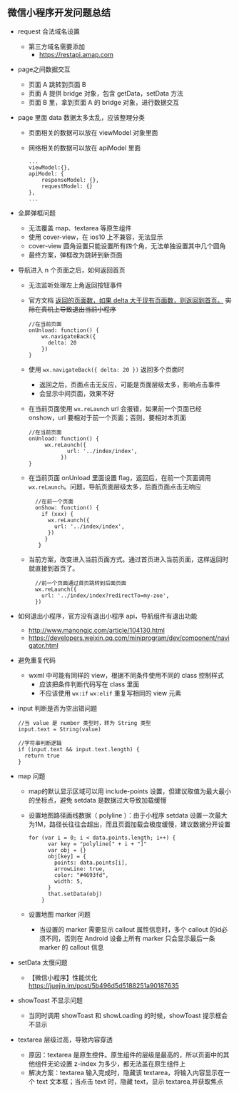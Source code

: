 ## 微信小程序开发问题总结
* request 合法域名设置
	* 第三方域名需要添加
		* https://restapi.amap.com
* page之间数据交互
	* 页面 A 跳转到页面 B
	* 页面 A 提供 bridge 对象，包含 getData，setData 方法
	* 页面 B 里，拿到页面 A 的 bridge 对象，进行数据交互
*  page 里面 data 数据太多太乱，应该整理分类

	* 页面相关的数据可以放在 viewModel 对象里面
	* 网络相关的数据可以放在 apiModel 里面

		```
		...
		viewModel:{},
		apiModel: {
			responseModel: {},
			requestModel: {}
		},
		...
		
		```
		
* 全屏弹框问题
	* 无法覆盖 map、textarea 等原生组件
	* 使用 cover-view，在 ios10 上不兼容，无法显示
	* cover-view 圆角设置只能设置所有四个角，无法单独设置其中几个圆角
	* 最终方案，弹框改为跳转到新页面

* 导航进入 n 个页面之后，如何返回首页
	* 无法监听处理左上角返回按钮事件
	* 官方文档 [返回的页面数，如果 delta 大于现有页面数，则返回到首页。](https://developers.weixin.qq.com/miniprogram/dev/api/wx.navigateBack.html) ~~实际在真机上导致退出当前小程序~~
	
		```
		//在当前页面
		onUnload: function() {
			wx.navigateBack({
			  delta: 20
			})
		}
		```
	* 使用 `wx.navigateBack({
			  delta: 20
			})`  返回多个页面时
		* 返回之后，页面点击无反应，可能是页面层级太多，影响点击事件
		* 会显示中间页面，效果不好
	* 在当前页面使用 `wx.reLaunch` url 会报错，如果前一个页面已经 onshow，url 要相对于前一个页面；否则，要相对本页面

		```
		//在当前页面
		onUnload: function() {
			 wx.reLaunch({
			        url: '../index/index',
			      })
   		}
		```
	* 在当前页面 onUnload 里面设置 flag，返回后，在前一个页面调用 `wx.reLaunch`。问题，导航页面层级太多，后面页面点击无响应

		```
		  //在前一个页面
		  onShow: function() {
		    if (xxx) {
		      wx.reLaunch({
		        url: '../index/index',
		      })
	   		 }
	 	   }
	
		```

	* 当前方案，改变进入当前页面方式。通过首页进入当前页面，这样返回时就直接到首页了。

		```
		  //前一个页面通过首页跳转到后面页面
		  wx.reLaunch({
	        url: '../index/index?redirectTo=my-zoe',
	      })
	
		```
	
* 如何退出小程序，官方没有退出小程序 api，导航组件有退出功能
	* http://www.manongjc.com/article/104130.html
	* https://developers.weixin.qq.com/miniprogram/dev/component/navigator.html
* 避免重复代码
	* wxml 中可能有同样的 view，根据不同条件使用不同的 class 控制样式
		* 应该把条件判断代码写在 class 里面
		* 不应该使用 `wx:if` `wx:elif` 重复写相同的 view 元素

* input 判断是否为空出错问题

	```
	//当 value 是 number 类型时，转为 String 类型
	input.text = String(value)
	
	//字符串判断逻辑
	if (input.text && input.text.length) {
	  return true
	}
	
	```


* map 问题
	* map的默认显示区域可以用 include-points 设置，但建议取值为最大最小的坐标点，避免 setdata 是数据过大导致加载缓慢
	* 设置地图路径画线数据（ polyline ）：由于小程序 setdata 设置一次最大为1M，路径长往往会超出，而且页面加载会极度缓慢，建议数据分开设置
	
		```
		for (var i = 0; i < data.points.length; i++) {
	          var key = "polyline[" + i + "]"
	          var obj = {}
	          obj[key] = {
	            points: data.points[i],
	            arrowLine: true,
	            color: "#4693fd",
	            width: 5,
	          }
	          that.setData(obj)
	        }
		```
	
	* 设置地图 marker 问题
		* 当设置的 marker 需要显示 callout 属性信息时，多个 callout 的id必须不同，否则在 Android 设备上所有 marker 只会显示最后一条 marker 的 callout 信息
* setData 太慢问题
	* 【微信小程序】性能优化<https://juejin.im/post/5b496d5d5188251a90187635>

* showToast 不显示问题
	* 当同时调用 showToast 和 showLoading 的时候，showToast 提示框会不显示
 
* textarea 层级过高，导致内容穿透
	* 原因：textarea 是原生控件。原生组件的层级是最高的，所以页面中的其他组件无论设置 z-index 为多少，都无法盖在原生组件上
	* 解决方案：textarea 输入完成时，隐藏该 textarea，将输入内容显示在一个 text 文本框；当点击 text 时，隐藏 text，显示 textarea,并获取焦点